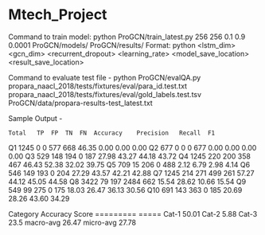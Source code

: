 # Mtech_Project
Command to train model: 
python ProGCN/train_latest.py 256 256 0.1 0.9 0.0001 ProGCN/models/ ProGCN/results/
Format:
python <filename> <lstm_dim> <gcn_dim> <dropout> <recurrent_dropout> <learning_rate> <model_save_location> <result_save_location>

Command to evaluate test file -
python ProGCN/evalQA.py propara_naacl_2018/tests/fixtures/eval/para_id.test.txt propara_naacl_2018/tests/fixtures/eval/gold_labels.test.tsv ProGCN/data/propara-results-test_latest.txt

Sample Output -

	Total	TP	FP	TN	FN	Accuracy	Precision	Recall	F1
Q1	1245	0	0	577	668	46.35	0.00	0.00	0.00
Q2	677	0	0	0	677	0.00	0.00	0.00	0.00
Q3	529	148	194	0	187	27.98	43.27	44.18	43.72
Q4	1245	220	200	358	467	46.43	52.38	32.02	39.75
Q5	709	15	206	0	488	2.12	6.79	2.98	4.14
Q6	546	149	193	0	204	27.29	43.57	42.21	42.88
Q7	1245	214	271	499	261	57.27	44.12	45.05	44.58
Q8	3422	79	197	2484	662	15.54	28.62	10.66	15.54
Q9	549	99	275	0	175	18.03	26.47	36.13	30.56
Q10	691	143	363	0	185	20.69	28.26	43.60	34.29


Category	Accuracy Score
=========	=====
Cat-1		50.01
Cat-2		5.88
Cat-3		23.5
macro-avg	26.47
micro-avg	27.78
